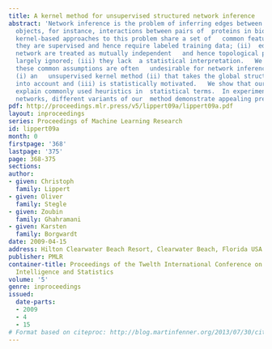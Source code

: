 ```yaml
---
title: A kernel method for unsupervised structured network inference
abstract: 'Network inference is the problem of inferring edges between a set of  real-world
  objects, for instance, interactions between pairs of  proteins in bioinformatics.   Current
  kernel-based approaches to this problem share a set of   common features:   (i)
  they are supervised and hence require labeled training data; (ii)  edges in the
  network are treated as mutually independent   and hence topological properties are
  largely ignored; (iii) they lack  a statistical interpretation.   We argue that
  these common assumptions are often   undesirable for network inference, and propose
  (i) an   unsupervised kernel method (ii) that takes the global structure of the   network
  into account and (iii) is statistically motivated.   We show that our approach can
  explain commonly used heuristics in  statistical terms.  In experiments on social
  networks, different variants of our  method demonstrate appealing predictive performance.'
pdf: http://proceedings.mlr.press/v5/lippert09a/lippert09a.pdf
layout: inproceedings
series: Proceedings of Machine Learning Research
id: lippert09a
month: 0
firstpage: '368'
lastpage: '375'
page: 368-375
sections: 
author:
- given: Christoph
  family: Lippert
- given: Oliver
  family: Stegle
- given: Zoubin
  family: Ghahramani
- given: Karsten
  family: Borgwardt
date: 2009-04-15
address: Hilton Clearwater Beach Resort, Clearwater Beach, Florida USA
publisher: PMLR
container-title: Proceedings of the Twelth International Conference on Artificial
  Intelligence and Statistics
volume: '5'
genre: inproceedings
issued:
  date-parts:
  - 2009
  - 4
  - 15
# Format based on citeproc: http://blog.martinfenner.org/2013/07/30/citeproc-yaml-for-bibliographies/
---
```

